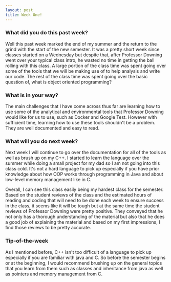 ```yaml
---
layout: post
title: Week One!
---
```


### What did you do this past week?
Well this past week marked the end of my summer and the return to the grind with the start of the new semester. It was a pretty short week since classes started on a Wednesday but despite that, after Professor Downing went over your typical class intro, he wasted no time in getting the ball rolling with this class. A large portion of the class time was spent going over some of the tools that we will be making use of to help analysis and write our code. The rest of the class time was spent going over the basic question of, what is object oriented programming?

### What is in your way?
The main challenges that I have come across thus far are learning how to use some of the analytical and environmental tools that Professor Downing would like for us to use, such as Docker and Google Test. However with sufficient time, learning how to use these tools shouldn't be a problem. They are well documented and easy to read.

### What will you do next week?
Next week I will continue to go over the documentation for all of the tools as well as brush up on my C++. I started to learn the language over the summer while doing a small project for my dad so I am not going into this class cold. It's not a hard language to pick up especially if you have prior knowledge about how OOP works through programming in Java and about low-level memory management like in C.

Overall, I can see this class easily being my hardest class for the semester. Based on the student reviews of the class and the estimated hours of reading and coding that will need to be done each week to ensure success in the class, it seems like it will be tough but at the same time the student reviews of Professor Downing were pretty positive. They conveyed that he not only has a thorough understanding of the material but also that he does a good job of explaining the material and based on my first impressions, I find those reviews to be pretty accurate.

### Tip-of-the-week
As I mentioned before, C++ isn't too difficult of a language to pick up especially if you are familiar with java and C. So before the semester begins or at the beginning, I would recommend brushing up on the general topics that you learn from them such as classes and inheritance from java as well as pointers and memory management from C.
